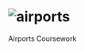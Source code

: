# ![airports](https://user-images.githubusercontent.com/67003539/180818293-403e6051-be18-4053-b7c1-2f133891eccb.png)

Airports Coursework
